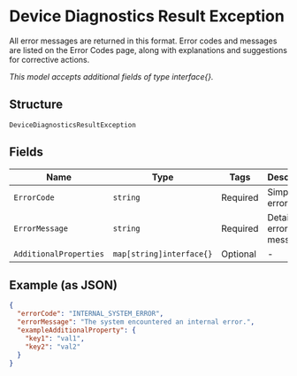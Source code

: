 
# Device Diagnostics Result Exception

All error messages are returned in this format. Error codes and messages are listed on the Error Codes page, along with explanations and suggestions for corrective actions.

*This model accepts additional fields of type interface{}.*

## Structure

`DeviceDiagnosticsResultException`

## Fields

| Name | Type | Tags | Description |
|  --- | --- | --- | --- |
| `ErrorCode` | `string` | Required | Simple error code. |
| `ErrorMessage` | `string` | Required | Detailed error message. |
| `AdditionalProperties` | `map[string]interface{}` | Optional | - |

## Example (as JSON)

```json
{
  "errorCode": "INTERNAL_SYSTEM_ERROR",
  "errorMessage": "The system encountered an internal error.",
  "exampleAdditionalProperty": {
    "key1": "val1",
    "key2": "val2"
  }
}
```

